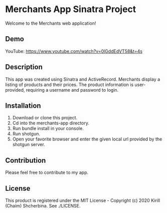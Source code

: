 # Merchants App Sinatra Project
Welcome to the Merchants web application! 

## Demo
YouTube: https://www.youtube.com/watch?v=0lGddEdVT58&t=4s

## Description
This app was created using Sinatra and ActiveRecord. Merchants display a listing of products and their prices. The product information is user-provided, requiring a username and password to login.

## Installation
1. Download or clone this project.
2. Cd into the merchants-app directory.
3. Run bundle install in your console.
4. Run shotgun.
5. Open your favorite browser and enter the given local url provided by the shotgun server.

## Contribution
Please feel free to contribute to my app.

## License
This product is registered under the MIT License - Copyright (c) 2020 Kirill (Chaim) Shcherbina. See ./LICENSE.
